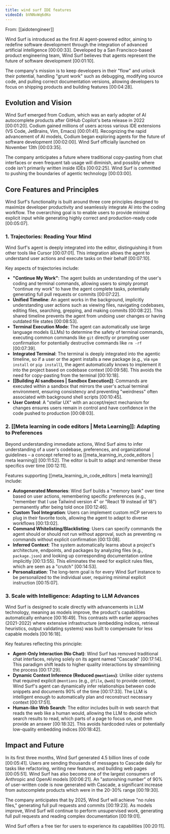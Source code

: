 ```yaml
---
title: wind surf IDE features
videoId: bVNNvWq6dKo
---
```


From: [[aidotengineer]] <br/> 

Wind Surf is introduced as the first AI agent-powered editor, aiming to redefine software development through the integration of advanced artificial intelligence <a class="yt-timestamp" data-t="00:00:33">[00:00:33]</a>. Developed by a San Francisco-based product engineering team, Wind Surf believes that agents represent the future of software development <a class="yt-timestamp" data-t="00:01:10">[00:01:10]</a>.

The company's mission is to keep developers in their "flow" and unlock their potential, handling "grunt work" such as debugging, modifying source code, and pulling correct documentation versions, allowing developers to focus on shipping products and building features <a class="yt-timestamp" data-t="00:04:28">[00:04:28]</a>.

## Evolution and Vision
Wind Surf emerged from Codium, which was an early adopter of AI autocomplete products after GitHub Copilot's beta release in 2022 <a class="yt-timestamp" data-t="00:01:20">[00:01:20]</a>. Codium gained millions of users across various IDE extensions (VS Code, JetBrains, Vim, Emacs) <a class="yt-timestamp" data-t="00:01:41">[00:01:41]</a>. Recognizing the rapid advancement of AI models, Codium began exploring agents for the future of software development <a class="yt-timestamp" data-t="00:02:00">[00:02:00]</a>. Wind Surf officially launched on November 13th <a class="yt-timestamp" data-t="00:03:35">[00:03:35]</a>.

The company anticipates a future where traditional copy-pasting from chat interfaces or even frequent tab usage will diminish, and possibly where code isn't primarily written inside IDEs <a class="yt-timestamp" data-t="00:02:25">[00:02:25]</a>. Wind Surf is committed to pushing the boundaries of agentic technology <a class="yt-timestamp" data-t="00:03:00">[00:03:00]</a>.

## Core Features and Principles

Wind Surf's functionality is built around three core principles designed to maximize developer productivity and seamlessly integrate AI into the coding workflow. The overarching goal is to enable users to provide minimal explicit input while generating highly correct and production-ready code <a class="yt-timestamp" data-t="00:05:07">[00:05:07]</a>.

### 1. Trajectories: Reading Your Mind
Wind Surf's agent is deeply integrated into the editor, distinguishing it from other tools like Cursor <a class="yt-timestamp" data-t="00:07:01">[00:07:01]</a>. This integration allows the agent to understand user actions and execute tasks on their behalf <a class="yt-timestamp" data-t="00:07:10">[00:07:10]</a>.

Key aspects of trajectories include:
*   **"Continue My Work"**: The agent builds an understanding of the user's coding and terminal commands, allowing users to simply prompt "continue my work" to have the agent complete tasks, potentially generating full pull requests or commits <a class="yt-timestamp" data-t="00:07:22">[00:07:22]</a>.
*   **Unified Timeline**: An agent works in the background, implicitly understanding user actions such as viewing files, navigating codebases, editing files, searching, grepping, and making commits <a class="yt-timestamp" data-t="00:08:22">[00:08:22]</a>. This shared timeline prevents the agent from undoing user changes or having outdated file states <a class="yt-timestamp" data-t="00:08:53">[00:08:53]</a>.
*   **Terminal Execution Mode**: The agent can automatically use large language models (LLMs) to determine the safety of terminal commands, executing common commands like `git` directly or prompting user confirmation for potentially destructive commands like `rm -rf` <a class="yt-timestamp" data-t="00:07:39">[00:07:39]</a>.
*   **Integrated Terminal**: The terminal is deeply integrated into the agentic timeline, so if a user or the agent installs a new package (e.g., via `npm install` or `pip install`), the agent automatically knows to implement it into the project based on codebase context <a class="yt-timestamp" data-t="00:09:58">[00:09:58]</a>. This avoids the need for copy-pasting from the terminal <a class="yt-timestamp" data-t="00:10:18">[00:10:18]</a>.
*   **[[Building AI sandboxes | Sandbox Execution]]**: Commands are executed within a sandbox that mirrors the user's actual terminal environment, ensuring consistency and preventing "weirdness" often associated with background shell scripts <a class="yt-timestamp" data-t="00:10:45">[00:10:45]</a>.
*   **User Control**: A "stellar UX" with an accept/reject mechanism for changes ensures users remain in control and have confidence in the code pushed to production <a class="yt-timestamp" data-t="00:08:03">[00:08:03]</a>.

### 2. [[Meta learning in code editors | Meta Learning]]: Adapting to Preferences
Beyond understanding immediate actions, Wind Surf aims to infer understanding of a user's codebase, preferences, and organizational guidelines – a concept referred to as [[meta_learning_in_code_editors | meta learning]] <a class="yt-timestamp" data-t="00:11:52">[00:11:52]</a>. The editor is built to adapt and remember these specifics over time <a class="yt-timestamp" data-t="00:12:11">[00:12:11]</a>.

Features supporting [[meta_learning_in_code_editors | meta learning]] include:
*   **Autogenerated Memories**: Wind Surf builds a "memory bank" over time based on user actions, remembering specific preferences (e.g., "remember that I use Tailwind version 4" or "React 19 instead of 18") permanently after being told once <a class="yt-timestamp" data-t="00:12:46">[00:12:46]</a>.
*   **Custom Tool Integration**: Users can implement custom mCP servers to plug in their favorite tools, allowing the agent to adapt to diverse workflows <a class="yt-timestamp" data-t="00:13:02">[00:13:02]</a>.
*   **Command Whitelisting/Blacklisting**: Users can specify commands the agent should or should not run without approval, such as preventing `rm` commands without explicit confirmation <a class="yt-timestamp" data-t="00:13:08">[00:13:08]</a>.
*   **Inferred Context**: The system automatically learns about a project's architecture, endpoints, and packages by analyzing files (e.g., `package.json`) and looking up corresponding documentation online implicitly <a class="yt-timestamp" data-t="00:13:55">[00:13:55]</a>. This eliminates the need for explicit rules files, which are seen as a "crutch" <a class="yt-timestamp" data-t="00:14:53">[00:14:53]</a>.
*   **Personalization**: The long-term goal is for every Wind Surf instance to be personalized to the individual user, requiring minimal explicit instruction <a class="yt-timestamp" data-t="00:15:07">[00:15:07]</a>.

### 3. Scale with Intelligence: Adapting to LLM Advances
Wind Surf is designed to scale directly with advancements in LLM technology, meaning as models improve, the product's capabilities automatically enhance <a class="yt-timestamp" data-t="00:16:49">[00:16:49]</a>. This contrasts with earlier approaches (2021-2022) where extensive infrastructure (embedding indices, retrieval heuristics, output validating systems) was built to compensate for less capable models <a class="yt-timestamp" data-t="00:16:18">[00:16:18]</a>.

Key features reflecting this principle:
*   **Agent-Only Interaction (No Chat)**: Wind Surf has removed traditional chat interfaces, relying solely on its agent named "Cascade" <a class="yt-timestamp" data-t="00:17:14">[00:17:14]</a>. This paradigm shift leads to higher quality interactions by streamlining the process <a class="yt-timestamp" data-t="00:17:29">[00:17:29]</a>.
*   **Dynamic Context Inference (Reduced `@mentions`)**: Unlike older systems that required explicit `@mentions` (e.g., `@file`, `@web`) to provide context, Wind Surf's agent can dynamically infer relationships between code snippets and documents 90% of the time <a class="yt-timestamp" data-t="00:17:33">[00:17:33]</a>. The LLM is intelligent enough to automatically plan and reconstruct necessary context <a class="yt-timestamp" data-t="00:17:51">[00:17:51]</a>.
*   **Human-like Web Search**: The editor includes built-in web search that reads the web like a human would, allowing the LLM to decide which search results to read, which parts of a page to focus on, and then provide an answer <a class="yt-timestamp" data-t="00:18:32">[00:18:32]</a>. This avoids hardcoded rules or potentially low-quality embedding indices <a class="yt-timestamp" data-t="00:18:42">[00:18:42]</a>.

## Impact and Future
In its first three months, Wind Surf generated 4.5 billion lines of code <a class="yt-timestamp" data-t="00:05:41">[00:05:41]</a>. Users are sending thousands of messages to Cascade daily for tasks like refactoring, writing new features, and building web pages <a class="yt-timestamp" data-t="00:05:51">[00:05:51]</a>. Wind Surf has also become one of the largest consumers of Anthropic and OpenAI models <a class="yt-timestamp" data-t="00:06:21">[00:06:21]</a>. An "astonishing number" of 90% of user-written code is now generated with Cascade, a significant increase from autocomplete products which were in the 20-30% range <a class="yt-timestamp" data-t="00:19:30">[00:19:30]</a>.

The company anticipates that by 2025, Wind Surf will achieve "no rules files," generating full pull requests and commits <a class="yt-timestamp" data-t="00:19:23">[00:19:23]</a>. As models improve, Wind Surf will continue to perform unsupervised work, generating full pull requests and reading complex documentation <a class="yt-timestamp" data-t="00:19:01">[00:19:01]</a>.

Wind Surf offers a free tier for users to experience its capabilities <a class="yt-timestamp" data-t="00:20:11">[00:20:11]</a>.